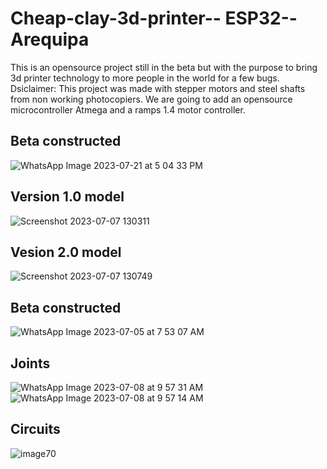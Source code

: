 # Cheap-clay-3d-printer-- ESP32--Arequipa
This is an opensource project still in the beta but with the purpose to bring 3d printer technology to more people in the world for a few bugs.
Dsiclaimer: This project was made with stepper motors and steel shafts from non working photocopiers. We are going to add an opensource microcontroller Atmega 
and a ramps 1.4 motor controller.
## Beta constructed
![WhatsApp Image 2023-07-21 at 5 04 33 PM](https://github.com/CleisonManriqueAguirre/Cheap-clay-3d-printer---Arequipa/assets/36308238/77a1157d-65c0-4f1d-8e2e-902c35b005bf)
## Version 1.0 model
![Screenshot 2023-07-07 130311](https://github.com/CleisonManriqueAguirre/Cheap-clay-3d-printer---Arequipa/assets/36308238/29acb9a3-72d2-4965-b8a8-6305e12d6f9b)
## Vesion 2.0 model
![Screenshot 2023-07-07 130749](https://github.com/CleisonManriqueAguirre/Cheap-clay-3d-printer---Arequipa/assets/36308238/9d1f5048-3957-4d97-9c58-79d06eac8535)
## Beta constructed
![WhatsApp Image 2023-07-05 at 7 53 07 AM](https://github.com/CleisonManriqueAguirre/Cheap-clay-3d-printer---Arequipa/assets/36308238/b08ef346-31b3-43d2-90ce-b393d11e3bec)
## Joints
![WhatsApp Image 2023-07-08 at 9 57 31 AM](https://github.com/CleisonManriqueAguirre/Cheap-clay-3d-printer---Arequipa/assets/36308238/1574226f-e696-427e-8dbc-6ff9e3f4d9de)
![WhatsApp Image 2023-07-08 at 9 57 14 AM](https://github.com/CleisonManriqueAguirre/Cheap-clay-3d-printer---Arequipa/assets/36308238/3a42e233-8ad4-489b-80e3-3f1f9e9af0da)
## Circuits
![image70](https://github.com/CleisonManriqueAguirre/Cheap-clay-3d-printer---Arequipa/assets/36308238/d386750f-bf8c-4f66-bc41-fdcba4748eac)
